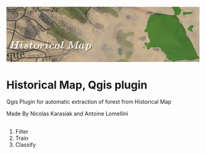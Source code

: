 ![Alt text](/img/historical_logo.jpg?raw=true "Historical Map Plugin for Qgis")
# Historical Map, Qgis plugin

Qgis Plugin for automatic extraction of forest from Historical Map

Made By Nicolas Karasiak and Antoine Lomellini

##
##
1. Filter
2. Train
3. Classify
